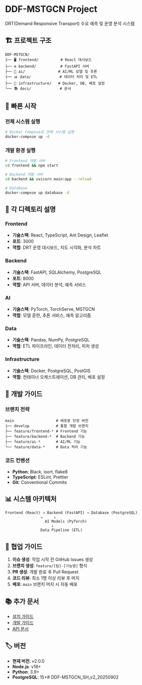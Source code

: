 # DDF-MSTGCN Project
DRT(Demand Responsive Transport) 수요 예측 및 운영 분석 시스템

## 🏗️ 프로젝트 구조

```
DDF-MSTGCN/
├── 🖥️ frontend/          # React 대시보드
├── ⚙️ backend/           # FastAPI 서버
├── 🤖 ai/               # AI/ML 모델 및 추론
├── 📊 data/             # 데이터 처리 및 ETL
├── 🚀 infrastructure/   # Docker, DB, 배포 설정
└── 📚 docs/             # 문서
```

## 🚀 빠른 시작

### 전체 시스템 실행
```bash
# Docker Compose로 전체 시스템 실행
docker-compose up -d
```

### 개발 환경 실행
```bash
# Frontend 개발 서버
cd frontend && npm start

# Backend 개발 서버  
cd backend && uvicorn main:app --reload

# Database
docker-compose up database -d
```

## 📁 각 디렉토리 설명

### Frontend
- **기술스택**: React, TypeScript, Ant Design, Leaflet
- **포트**: 3000
- **역할**: DRT 운영 대시보드, 지도 시각화, 분석 차트

### Backend
- **기술스택**: FastAPI, SQLAlchemy, PostgreSQL
- **포트**: 8000
- **역할**: API 서버, 데이터 분석, 예측 서비스

### AI
- **기술스택**: PyTorch, TorchServe, MSTGCN
- **역할**: 모델 훈련, 추론 서비스, 예측 알고리즘

### Data
- **기술스택**: Pandas, NumPy, PostgreSQL
- **역할**: ETL 파이프라인, 데이터 전처리, 피처 생성

### Infrastructure
- **기술스택**: Docker, PostgreSQL, PostGIS
- **역할**: 컨테이너 오케스트레이션, DB 관리, 배포 설정

## 🔧 개발 가이드

### 브랜치 전략
```
main                   # 배포용 안정 버전
├── develop            # 통합 개발 브랜치  
├── feature/frontend-* # Frontend 기능
├── feature/backend-*  # Backend 기능
├── feature/ai-*       # AI/ML 기능
└── feature/data-*     # Data 처리 기능
```

### 코드 컨벤션
- **Python**: Black, isort, flake8
- **TypeScript**: ESLint, Prettier
- **Git**: Conventional Commits

## 📊 시스템 아키텍처

```
Frontend (React) → Backend (FastAPI) → Database (PostgreSQL)
                ↘     ↓
                  AI Models (PyTorch)
                     ↓
                Data Pipeline (ETL)
```

## 🤝 협업 가이드

1. **이슈 생성**: 작업 시작 전 GitHub Issues 생성
2. **브랜치 생성**: `feature/[팀]-[기능명]` 형식
3. **PR 생성**: 개발 완료 후 Pull Request
4. **코드 리뷰**: 최소 1명 이상 리뷰 후 머지
5. **배포**: `main` 브랜치 머지 시 자동 배포

## 📚 추가 문서

- [설치 가이드](docs/DOCKER_SETUP.md)
- [개발 가이드](docs/CLAUDE.md)
- [API 문서](http://localhost:8000/docs)

## 🏷️ 버전

- **현재 버전**: v2.0.0
- **Node.js**: v18+
- **Python**: 3.9+
- **PostgreSQL**: 15+# DDF-MSTGCN_SH_v2_20250902

